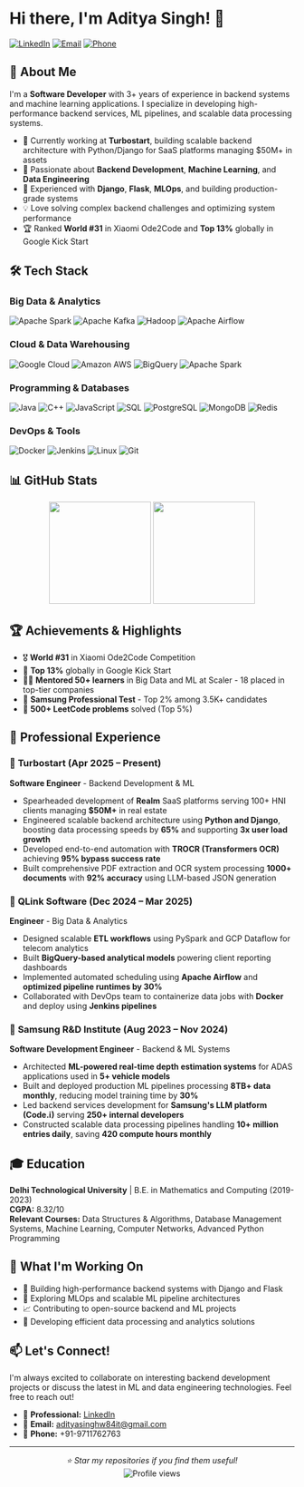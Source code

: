 # Hi there, I'm Aditya Singh! 👋

[![LinkedIn](https://img.shields.io/badge/LinkedIn-0077B5?style=for-the-badge&logo=linkedin&logoColor=white)](https://linkedin.com/in/aditya-singh-21092000)
[![Email](https://img.shields.io/badge/Email-D14836?style=for-the-badge&logo=gmail&logoColor=white)](mailto:adityasinghw84it@gmail.com)
[![Phone](https://img.shields.io/badge/Phone-25D366?style=for-the-badge&logo=whatsapp&logoColor=white)](tel:+919711762763)

## 🚀 About Me

I'm a **Software Developer** with 3+ years of experience in backend systems and machine learning applications. I specialize in developing high-performance backend services, ML pipelines, and scalable data processing systems.

- 🔭 Currently working at **Turbostart**, building scalable backend architecture with Python/Django for SaaS platforms managing $50M+ in assets
- 🌱 Passionate about **Backend Development**, **Machine Learning**, and **Data Engineering**
- 🎯 Experienced with **Django**, **Flask**, **MLOps**, and building production-grade systems
- 💡 Love solving complex backend challenges and optimizing system performance
- 🏆 Ranked **World #31** in Xiaomi Ode2Code and **Top 13%** globally in Google Kick Start

## 🛠️ Tech Stack

### Big Data & Analytics
![Apache Spark](https://img.shields.io/badge/Apache%20Spark-E25A1C?style=for-the-badge&logo=apachespark&logoColor=white)
![Apache Kafka](https://img.shields.io/badge/Apache%20Kafka-231F20?style=for-the-badge&logo=apachekafka&logoColor=white)
![Hadoop](https://img.shields.io/badge/Hadoop-66CCFF?style=for-the-badge&logo=apachehadoop&logoColor=black)
![Apache Airflow](https://img.shields.io/badge/Apache%20Airflow-017CEE?style=for-the-badge&logo=apacheairflow&logoColor=white)

### Cloud & Data Warehousing
![Google Cloud](https://img.shields.io/badge/Google%20Cloud-4285F4?style=for-the-badge&logo=googlecloud&logoColor=white)
![Amazon AWS](https://img.shields.io/badge/Amazon%20AWS-232F3E?style=for-the-badge&logo=amazonaws&logoColor=white)
![BigQuery](https://img.shields.io/badge/BigQuery-669DF6?style=for-the-badge&logo=googlebigquery&logoColor=white)
![Apache Spark](https://img.shields.io/badge/Apache%20Spark-E25A1C?style=for-the-badge&logo=apachespark&logoColor=white)

### Programming & Databases
![Java](https://img.shields.io/badge/Java-007396?style=for-the-badge&logo=java&logoColor=white)
![C++](https://img.shields.io/badge/C++-00599C?style=for-the-badge&logo=cplusplus&logoColor=white)
![JavaScript](https://img.shields.io/badge/JavaScript-F7DF1E?style=for-the-badge&logo=javascript&logoColor=black)
![SQL](https://img.shields.io/badge/SQL-4479A1?style=for-the-badge&logo=postgresql&logoColor=white)
![PostgreSQL](https://img.shields.io/badge/PostgreSQL-336791?style=for-the-badge&logo=postgresql&logoColor=white)
![MongoDB](https://img.shields.io/badge/MongoDB-47A248?style=for-the-badge&logo=mongodb&logoColor=white)
![Redis](https://img.shields.io/badge/Redis-DC382D?style=for-the-badge&logo=redis&logoColor=white)

### DevOps & Tools
![Docker](https://img.shields.io/badge/Docker-2496ED?style=for-the-badge&logo=docker&logoColor=white)
![Jenkins](https://img.shields.io/badge/Jenkins-D24939?style=for-the-badge&logo=jenkins&logoColor=white)
![Linux](https://img.shields.io/badge/Linux-FCC624?style=for-the-badge&logo=linux&logoColor=black)
![Git](https://img.shields.io/badge/Git-F05032?style=for-the-badge&logo=git&logoColor=white)

## 📊 GitHub Stats

<div align="center">
  <img height="180em" src="https://github-readme-stats.vercel.app/api?username=aditya-singh0&show_icons=true&theme=tokyonight&include_all_commits=true&count_private=true"/>
  <img height="180em" src="https://github-readme-stats.vercel.app/api/top-langs/?username=aditya-singh0&layout=compact&langs_count=8&theme=tokyonight"/>
</div>

## 🏆 Achievements & Highlights

- 🎖️ **World #31** in Xiaomi Ode2Code Competition
- 🏅 **Top 13%** globally in Google Kick Start
- 🧑‍🏫 **Mentored 50+ learners** in Big Data and ML at Scaler - 18 placed in top-tier companies
- 🎯 **Samsung Professional Test** - Top 2% among 3.5K+ candidates
- 💪 **500+ LeetCode problems** solved (Top 5%)

## 💼 Professional Experience

### 🏢 **Turbostart** (Apr 2025 – Present)
**Software Engineer** - Backend Development & ML
- Spearheaded development of **Realm** SaaS platforms serving 100+ HNI clients managing **$50M+** in real estate
- Engineered scalable backend architecture using **Python and Django**, boosting data processing speeds by **65%** and supporting **3x user load growth**
- Developed end-to-end automation with **TROCR (Transformers OCR)** achieving **95% bypass success rate**
- Built comprehensive PDF extraction and OCR system processing **1000+ documents** with **92% accuracy** using LLM-based JSON generation

### 🏢 **QLink Software** (Dec 2024 – Mar 2025)
**Engineer** - Big Data & Analytics
- Designed scalable **ETL workflows** using PySpark and GCP Dataflow for telecom analytics
- Built **BigQuery-based analytical models** powering client reporting dashboards  
- Implemented automated scheduling using **Apache Airflow** and **optimized pipeline runtimes by 30%**
- Collaborated with DevOps team to containerize data jobs with **Docker** and deploy using **Jenkins pipelines**

### 🏢 **Samsung R&D Institute** (Aug 2023 – Nov 2024)
**Software Development Engineer** - Backend & ML Systems
- Architected **ML-powered real-time depth estimation systems** for ADAS applications used in **5+ vehicle models**
- Built and deployed production ML pipelines processing **8TB+ data monthly**, reducing model training time by **30%**
- Led backend services development for **Samsung's LLM platform (Code.i)** serving **250+ internal developers**
- Constructed scalable data processing pipelines handling **10+ million entries daily**, saving **420 compute hours monthly**

## 🎓 Education

**Delhi Technological University** | B.E. in Mathematics and Computing (2019-2023)  
**CGPA:** 8.32/10  
**Relevant Courses:** Data Structures & Algorithms, Database Management Systems, Machine Learning, Computer Networks, Advanced Python Programming

## 🌟 What I'm Working On

- 🔧 Building high-performance backend systems with Django and Flask
- 🚀 Exploring MLOps and scalable ML pipeline architectures  
- 📈 Contributing to open-source backend and ML projects
- 🎯 Developing efficient data processing and analytics solutions

## 📫 Let's Connect!

I'm always excited to collaborate on interesting backend development projects or discuss the latest in ML and data engineering technologies. Feel free to reach out!

- 💼 **Professional:** [LinkedIn](https://linkedin.com/in/aditya-singh-21092000)
- 📧 **Email:** adityasinghw84it@gmail.com
- 📱 **Phone:** +91-9711762763

---

<div align="center">
  <i>⭐ Star my repositories if you find them useful!</i>
</div>

<div align="center">
  <img src="https://komarev.com/ghpvc/?username=aditya-singh0&label=Profile%20views&color=0e75b6&style=flat" alt="Profile views" />
</div>
